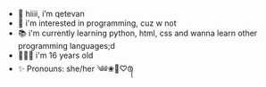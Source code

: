 - 🪷 hiiii, i’m qetevan
- 💞 i'm interested in programming, cuz w not
- 📚 i'm currently learning python, html, css and wanna learn other programming languages;d
- 🧝🏻‍♀️ i'm 16 years old
- ✨ Pronouns: she/her
༄༅❀🩷♡᭕
